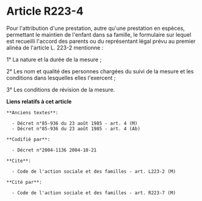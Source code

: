 # Article R223-4

Pour l'attribution d'une prestation, autre qu'une prestation en espèces, permettant le maintien de l'enfant dans sa famille,
le formulaire sur lequel est recueilli l'accord des parents ou du représentant légal prévu au premier alinéa de l'article L.
223-2 mentionne :

1° La nature et la durée de la mesure ;

2° Les nom et qualité des personnes chargées du suivi de la mesure et les conditions dans lesquelles elles l'exercent ;

3° Les conditions de révision de la mesure.

**Liens relatifs à cet article**

	**Anciens textes**:

	  - Décret n°85-936 du 23 août 1985 - art. 4 (M)
	  - Décret n°85-936 du 23 août 1985 - art. 4 (Ab)

	**Codifié par**:

	  - Décret n°2004-1136 2004-10-21

	**Cite**:

	  - Code de l'action sociale et des familles - art. L223-2 (M)

	**Cité par**:

	  - Code de l'action sociale et des familles - art. R223-7 (M)
